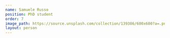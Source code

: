```yaml
---
name: Samuele Russo
position: PhD student
order: 7
image_path: https://source.unsplash.com/collection/139386/600x600?a=.png
layout: person
---
```


